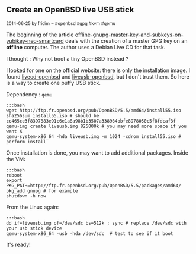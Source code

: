 Create an OpenBSD live USB stick
--------------------------------
<small>2014-06-25 by fridim ~ #openbsd #gpg #kvm #qemu</small>

The beginning of the article
[offline-gnupg-master-key-and-subkeys-on-yubikey-neo-smartcard](http://blog.josefsson.org/2014/06/23/offline-gnupg-master-key-and-subkeys-on-yubikey-neo-smartcard/)
deals with the creation of a master GPG key on an **offline** computer. The
author uses a Debian Live CD for that task.

I thought : Why not boot a tiny OpenBSD instead ?

I [looked](http://ftp.fr.openbsd.org/pub/OpenBSD/5.5/amd64/) for one on the
official website: there is only the installation image.  I found
[livecd-openbsd](http://livecd-openbsd.sourceforge.net/) and
[liveusb-openbsd](http://liveusb-openbsd.sourceforge.net/), but I don't trust
them. So here is a way to create one puffy USB stick.

Dependency : <code>qemu</code>

    :::bash
    wget http://ftp.fr.openbsd.org/pub/OpenBSD/5.5/amd64/install55.iso
    sha256sum install55.iso # should be cc465ce3f8397883e91c6e1a8a98b1b3507a338984bbfe8978050c5f8fdcaf3f
    qemu-img create liveusb.img 825000k # you may need more space if you want X
    qemu-system-x86_64 -hda liveusb.img -m 1024 -cdrom install55.iso # perform install

Once installation is done, you may want to add additional packages. Inside the VM:

    :::bash
    reboot
    export PKG_PATH=http://ftp.fr.openbsd.org/pub/OpenBSD/5.5/packages/amd64/
    pkg_add gnupg # for example
    shutdown -h now

From the Linux again:

    :::bash
    dd if=liveusb.img of=/dev/sdc bs=512k ; sync # replace /dev/sdc with your usb stick device
    qemu-system-x86_64 -usb -hda /dev/sdc  # test to see if it boot

It's ready!
